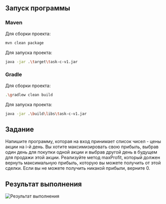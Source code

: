 ## Запуск программы

### Maven

Для сборки проекта:

```sh
mvn clean package
```

Для запуска проекта:

```sh
java -jar .\target\task-c-v1.jar
```

### Gradle

Для сборки проекта:

```sh
.\gradlew clean build
```

Для запуска проекта:

```sh
java -jar .\build\libs\task-c-v1.jar
```

## Задание
Напишите программу, которая на вход принимает список чисел - цены акции на i-й день. Вы хотите максимизировать свою прибыль, выбрав один день для покупки одной акции и выбрав другой день в будущем для продажи этой акции. Реализуйте метод maxProfit, который должен вернуть максимальную прибыль, которую вы можете получить от этой сделки. Если вы не можете получить никакой прибыли, верните 0.

## Результат выполнения

![Результат выполнения](https://github.com/StudentRoman/java-course/assets/143340583/bf9b9442-b3bd-44a5-9fa9-c28ac16ca83c)
